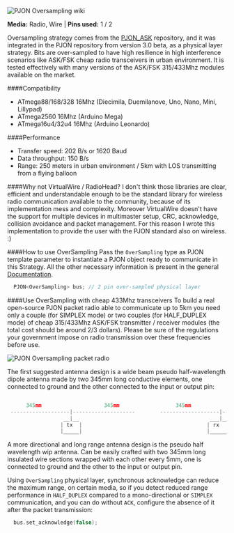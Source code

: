 ![PJON Oversampling wiki](http://www.gioblu.com/PJON/PJON-radio.jpg)

**Media:** Radio, Wire |
**Pins used:** 1 / 2

Oversampling strategy comes from the [PJON_ASK](https://github.com/gioblu/PJON_ASK) repository, and it was integrated in the PJON repository from version 3.0 beta, as a physical layer strategy. Bits are over-sampled to have high resilience in high interference scenarios like ASK/FSK cheap radio transceivers in urban environment. It is tested effectively with many versions of the ASK/FSK 315/433Mhz modules available on the market.

####Compatibility
- ATmega88/168/328 16Mhz (Diecimila, Duemilanove, Uno, Nano, Mini, Lillypad)
- ATmega2560 16Mhz (Arduino Mega)
- ATmega16u4/32u4 16Mhz (Arduino Leonardo)

####Performance
- Transfer speed: 202 B/s or 1620 Baud
- Data throughput: 150 B/s
- Range: 250 meters in urban environment / 5km with LOS transmitting from a flying balloon

####Why not VirtualWire / RadioHead?
I don't think those libraries are clear, efficient and understandable enough to be the standard library for wireless radio communication available to the community, because of its implementation mess and complexity. Moreover VirtualWire doesn't have the support for multiple devices in multimaster setup, CRC, acknowledge, collision avoidance and packet management. For this reason I wrote this implementation to provide the user with the PJON standard also on wireless. :)

####How to use OverSampling
Pass the `OverSampling` type as PJON template parameter to instantiate a PJON object ready to communicate in this Strategy. All the other necessary information is present in the general [Documentation](https://github.com/gioblu/PJON/wiki/Documentation).
```cpp  
  PJON<OverSampling> bus; // 2 pin over-sampled physical layer
```

####Use OverSampling with cheap 433Mhz transceivers
To build a real open-source PJON packet radio able to communicate up to 5km you need only a couple (for SIMPLEX mode) or two couples (for HALF_DUPLEX mode) of cheap 315/433Mhz ASK/FSK transmitter / receiver modules (the total cost should be around 2/3 dollars). Please be sure of the regulations your government impose on radio transmission over these frequencies before use.

![PJON Oversampling packet radio](http://www.gioblu.com/PJON/PJON-OverSampling-packet-radio2.jpg)

The first suggested antenna design is a wide beam pseudo half-wavelength dipole antenna made by two 345mm long conductive elements, one connected to ground and the other connected to the input or output pin:
```cpp  

      345mm                    345mm                  345mm                    345mm
 -------------------|--------------------        -------------------|--------------------
                  __|__                                          ___|________
                 | tx  |                                        | rx         |
                 |_____|                                        |____________|

```
A more directional and long range antenna design is the pseudo half wavelength wip antenna. Can be easily crafted with two 345mm long insulated wire sections wrapped with each other every 5mm, one is connected to ground and the other to the input or output pin.

Using `OverSampling` physical layer, synchronous acknowledge can reduce the maximum range, on certain media, so if you detect reduced range performance in `HALF_DUPLEX` compared to a mono-directional or `SIMPLEX` communication, and you can do without `ACK`, configure the absence of it after the packet transmission:
```cpp  
  bus.set_acknowledge(false);
```

